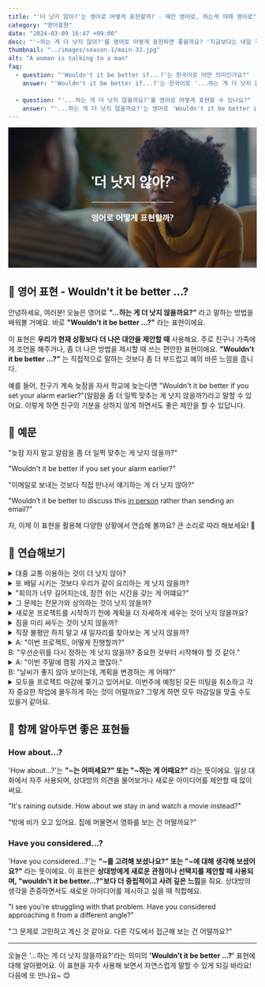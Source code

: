 ```yaml
---
title: "'더 낫지 않아?'는 영어로 어떻게 표현할까? - 제안 영어로, 하는게 어때 영어로"
category: "영어표현"
date: "2024-03-09 16:47 +09:00"
desc: "'~하는 게 더 낫지 않아?'를 영어로 어떻게 표현하면 좋을까요? '지금보다는 내일 가는 게 낫지 않아?', '이메일로 보내는 것보다 직접 만나서 얘기하는 게 더 낫지 않아?' 등을 영어로 표현하는 법을 배워봅시다."
thumbnail: "../images/season-1/main-32.jpg"
alt: "A woman is talking to a man"
faq:
  - question: "'Wouldn't it be better if...?'는 한국어로 어떤 의미인가요?"
    answer: "'Wouldn't it be better if...?'는 한국어로 '...하는 게 더 낫지 않을까요?', '...하는 게 어떨까요?', 또는 '...하는 게 좋지 않을까요?'로 번역될 수 있습니다. 이 표현은 현재 상황보다 더 나은 대안을 제안할 때 사용합니다."

  - question: "'...하는 게 더 낫지 않을까요?'를 영어로 어떻게 표현할 수 있나요?"
    answer: "'...하는 게 더 낫지 않을까요?'는 영어로 'Wouldn't it be better if...?'로 표현할 수 있습니다. 예를 들어, '일찍 일어나는 게 더 낫지 않을까요?'는 'Wouldn't it be better if we woke up early?'로 말할 수 있습니다."
---
```


![더 낫지 않아 영어표현](../images/season-1/main-32.jpg)

## 🌟 영어 표현 - Wouldn't it be better ...?

안녕하세요, 여러분! 오늘은 영어로 **"...하는 게 더 낫지 않을까요?"** 라고 말하는 방법을 배워볼 거예요. 바로 **"Wouldn't it be better ...?"** 라는 표현이에요.

이 표현은 **우리가 현재 상황보다 더 나은 대안을 제안할 때** 사용해요. 주로 친구나 가족에게 조언을 해주거나, 좀 더 나은 방법을 제시할 때 쓰는 편안한 표현이에요. **"Wouldn't it be better ...?"** 는 직접적으로 말하는 것보다 좀 더 부드럽고 예의 바른 느낌을 줍니다.

예를 들어, 친구가 계속 늦잠을 자서 학교에 늦는다면 "Wouldn't it be better if you set your alarm earlier?"(알람을 좀 더 일찍 맞추는 게 낫지 않을까?)라고 말할 수 있어요. 이렇게 하면 친구의 기분을 상하지 않게 하면서도 좋은 제안을 할 수 있답니다.

<script async src="https://pagead2.googlesyndication.com/pagead/js/adsbygoogle.js?client=ca-pub-1465612013356152"
     crossorigin="anonymous"></script>
<!-- engple-horizontal-ad -->

<ins class="adsbygoogle"
     style="display:block"
     data-ad-client="ca-pub-1465612013356152"
     data-ad-slot="2106896038"
     data-ad-format="auto"
     data-full-width-responsive="true"></ins>

<script>
     (adsbygoogle = window.adsbygoogle || []).push({});
</script>

## 📖 예문

"늦잠 자지 말고 알람을 좀 더 일찍 맞추는 게 낫지 않을까?"

"Wouldn't it be better if you set your alarm earlier?"

"이메일로 보내는 것보다 직접 만나서 얘기하는 게 더 낫지 않아?"

"Wouldn’t it be better to discuss this <a href="/blog/in-english/070.in-person/">in person</a> rather than sending an email?"

자, 이제 이 표현을 활용해 다양한 상황에서 연습해 볼까요? 큰 소리로 따라 해보세요! 🎉

## 💬 연습해보기

<details>
  <summary>대중 교통 이용하는 것이 더 낫지 않아?</summary>
  <span>Wouldn’t it be better to use public transportation?</span>
</details>

<details>
<summary>또 배달 시키는 것보다 우리가 같이 요리하는 게 낫지 않을까?</summary>
<span><a href="/blog/in-english/169.instead-of/">Instead of</a> <a href="/blog/in-english/066.order-takeout/">ordering takeout</a> again, wouldn't it be better if we cooked dinner together?</span>
</details>

<details>
<summary>"회의가 너무 길어지는데, 잠깐 쉬는 시간을 갖는 게 어떄요?"</summary>
<span>"This meeting's dragging on forever. Wouldn't it be better if we took a quick break?"</span>
</details>

<details>
  <summary>그 문제는 전문가와 상의하는 것이 낫지 않을까?</summary>
  <span>Wouldn’t it be better to consult an expert about that issue?</span>
</details>

<details>
  <summary>새로운 프로젝트를 시작하기 전에 계획을 더 자세하게 세우는 것이 낫지 않을까요?</summary>
<span>Wouldn’t it be better to make a more detailed plan before starting the new project?</span>
</details>

<details>
  <summary>짐을 미리 싸두는 것이 낫지 않을까?</summary>
  <span>Wouldn’t it be better to pack our bags in advance?</span>
</details>

<details>
<summary>직장 불평만 하지 말고 새 일자리를 찾아보는 게 낫지 않을까?</summary>
<span>You keep complaining about your job. Wouldn't it be better to start <a href="/blog/in-english/173.look-for/">looking for</a> a new one?</span>
</details>

<details>
  <summary>A: "이번 프로젝트, 어떻게 진행할까?"<br>B: "우선순위를 다시 정하는 게 낫지 않을까? 중요한 것부터 시작해야 할 것 같아."</summary>
<span>A: "How should we proceed with this project?"<br>B: "Wouldn’t it be better to reprioritize? I think we need to start with the most important tasks."</span>
</details>

<details>
  <summary>A: "이번 주말에 캠핑 가자고 했잖아."<br>B: "날씨가 좋지 않아 보이는데, 계획을 변경하는 게 어때?"</summary>
<span>A: "We said we’d go camping this weekend."<br>B: "The weather doesn’t look good. Wouldn’t it be better to change our plans?"</span>
</details>

<details>
  <summary>모두들 프로젝트 마감에 쫒기고 있어서요. 이번주에 예정된 모든 미팅을 취소하고 각자 중요한 작업에 몰두하게 하는 것이 어떨까요? 그렇게 하면 모두 마감일을 맞출 수도 있을거 같아요.</summary>
<span>Since everyone is rushed with the project deadline next week, wouldn’t it be better to cancel all the scheduled meetings this week and let everyone focus on their critical tasks? That way, we all might be able to meet the deadline."</span>
</details>

## 🤝 함께 알아두면 좋은 표현들

### How about...?

'How about...?'는 **"~는 어떠세요?" 또는 "~하는 게 어때요?"** 라는 뜻이에요. 일상 대화에서 자주 사용되며, 상대방의 의견을 물어보거나 새로운 아이디어를 제안할 때 많이 써요.

"It's raining outside. How about we stay in and watch a movie instead?"

"밖에 비가 오고 있어요. 집에 머물면서 영화를 보는 건 어떨까요?"

### Have you considered...?

'Have you considered...?'는 **"~를 고려해 보셨나요?" 또는 "~에 대해 생각해 보셨어요?"** 라는 뜻이에요. 이 표현은 **상대방에게 새로운 관점이나 선택지를 제안할 때 사용되며, "wouldn't it be better...?"보다 더 중립적이고 사려 깊은 느낌**을 줘요. 상대방의 생각을 존중하면서도 새로운 아이디어를 제시하고 싶을 때 적합해요.

"I see you're struggling with that problem. Have you considered approaching it from a different angle?"

"그 문제로 고민하고 계신 것 같아요. 다른 각도에서 접근해 보는 건 어떨까요?"

---

오늘은 '...하는 게 더 낫지 않을까요?'라는 의미의 **'Wouldn't it be better ...?'** 표현에 대해 알아봤어요. 이 표현을 자주 사용해 보면서 자연스럽게 말할 수 있게 되길 바라요! 다음에 또 만나요~ 😊
